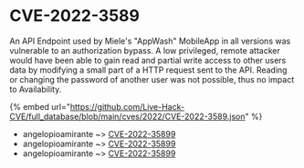 # CVE-2022-3589

An API Endpoint used by Miele's "AppWash" MobileApp in all versions was vulnerable to an authorization bypass. A low privileged, remote attacker would have been able to gain read and partial write access to other users data by modifying a small part of a HTTP request sent to the API. Reading or changing the password of another user was not possible, thus no impact to Availability.

{% embed url="https://github.com/Live-Hack-CVE/full_database/blob/main/cves/2022/CVE-2022-3589.json" %}


* angelopioamirante ~> [CVE-2022-35899](https://www.alice-snow.ru/2022/database/cve-2022-3589/cve-2022-35899-angelopioamirante)
* angelopioamirante ~> [CVE-2022-35899](https://www.alice-snow.ru/2022/database/cve-2022-3589/cve-2022-35899-angelopioamirante)
* angelopioamirante ~> [CVE-2022-35899](https://www.alice-snow.ru/2022/database/cve-2022-3589/cve-2022-35899-angelopioamirante)